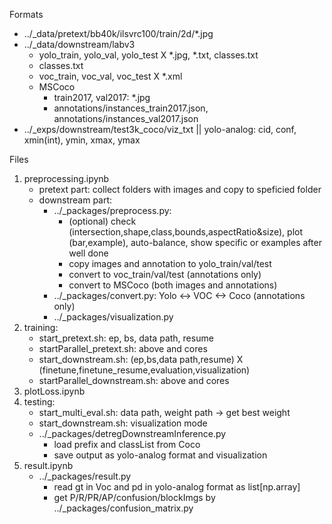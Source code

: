 Formats
+ ../_data/pretext/bb40k/ilsvrc100/train/2d/*.jpg
+ ../_data/downstream/labv3
    + yolo_train, yolo_val, yolo_test X *.jpg, *.txt, classes.txt
    + classes.txt
    + voc_train, voc_val, voc_test X *.xml
    + MSCoco
        + train2017, val2017: *.jpg
        + annotations/instances_train2017.json, annotations/instances_val2017.json 
+ ../_exps/downstream/test3k_coco/viz_txt || yolo-analog: cid, conf, xmin(int), ymin, xmax, ymax 

Files
1. preprocessing.ipynb
    + pretext part: collect folders with images and copy to speficied folder
    + downstream part: 
        + ../_packages/preprocess.py:
            + (optional) check (intersection,shape,class,bounds,aspectRatio&size), plot (bar,example), auto-balance, show specific or examples after well done
            + copy images and annotation to yolo_train/val/test
            + convert to voc_train/val/test (annotations only)
            + convert to MSCoco (both images and annotations)
        + ../_packages/convert.py: Yolo <-> VOC <-> Coco (annotations only)
        + ../_packages/visualization.py
2. training:
    + start_pretext.sh: ep, bs, data path, resume
    + startParallel_pretext.sh: above and cores
    + start_downstream.sh: (ep,bs,data path,resume) X (finetune,finetune_resume,evaluation,visualization)
    + startParallel_downstream.sh: above and cores
3. plotLoss.ipynb
4. testing:
    + start_multi_eval.sh: data path, weight path -> get best weight
    + start_downstream.sh: visualization mode
    + ../_packages/detregDownstreamInference.py
        + load prefix and classList from Coco
        + save output as yolo-analog format and visualization 
5. result.ipynb
    + ../_packages/result.py
        + read gt in Voc and pd in yolo-analog format as list[np.array]
        + get P/R/PR/AP/confusion/blockImgs by ../_packages/confusion_matrix.py

